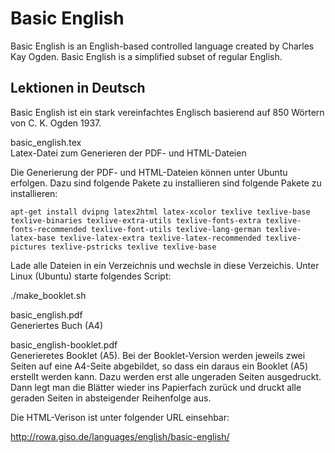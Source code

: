 # Basic English
Basic English is an English-based controlled language created by Charles Kay Ogden. Basic English is a simplified subset of regular English. 

## Lektionen in Deutsch
Basic English ist ein stark vereinfachtes Englisch basierend auf 850 Wörtern von C. K. Ogden 1937.

basic_english.tex  
Latex-Datei zum Generieren der PDF- und HTML-Dateien

Die Generierung der PDF- und HTML-Dateien können unter Ubuntu erfolgen. Dazu sind folgende Pakete zu installieren sind folgende Pakete zu installieren:


    apt-get install dvipng latex2html latex-xcolor texlive texlive-base texlive-binaries texlive-extra-utils texlive-fonts-extra texlive-fonts-recommended texlive-font-utils texlive-lang-german texlive-latex-base texlive-latex-extra texlive-latex-recommended texlive-pictures texlive-pstricks texlive texlive-base 


Lade alle Dateien in ein Verzeichnis und wechsle in diese Verzeichis. Unter Linux (Ubuntu) starte folgendes Script:


   ./make_booklet.sh


basic_english.pdf  
Generiertes Buch (A4) 

basic_english-booklet.pdf  
Generieretes Booklet (A5). Bei der Booklet-Version werden jeweils zwei Seiten auf eine A4-Seite abgebildet, so dass ein daraus ein Booklet (A5) erstellt werden kann. Dazu werden erst alle ungeraden Seiten ausgedruckt. Dann legt man die Blätter wieder ins Papierfach zurück und druckt alle geraden Seiten in absteigender Reihenfolge aus. 
  

Die HTML-Verison ist unter folgender URL einsehbar:

http://rowa.giso.de/languages/english/basic-english/


